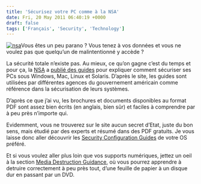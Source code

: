 ```yaml
---
title: 'Sécurisez votre PC comme à la NSA'
date: Fri, 20 May 2011 06:40:19 +0000
draft: false
tags: ['Français', 'Security', 'Technology']
---
```


[![nsa](http://madd0.files.wordpress.com/2011/05/nsa_thumb.jpg "nsa")](http://madd0.files.wordpress.com/2011/05/nsa.jpg)Vous êtes un peu parano ? Vous tenez à vos données et vous ne voulez pas que quelqu’un de malintentionné y accède ?

La sécurité totale n’existe pas. Au mieux, ce qu’on gagne c’est du temps et pour ça, la [NSA](http://fr.wikipedia.org/wiki/NSA) a [publié des guides](http://www.nsa.gov/ia/guidance/security_configuration_guides/operating_systems.shtml) pour expliquer comment sécuriser ses PCs sous Windows, Mac, Linux et Solaris. D’après le site, les guides sont utilisées par différentes agences du gouvernement américain comme référence dans la sécurisation de leurs systèmes.

D’après ce que j’ai vu, les brochures et documents disponibles au format PDF sont assez bien écrits (en anglais, bien sûr) et faciles à comprendre par à peu près n’importe qui.

Evidemment, vous ne trouverez sur le site aucun secret d’Etat, juste du bon sens, mais étudié par des experts et résumé dans des PDF gratuits. Je vous laisse donc aller découvrir les [Security Configuration Guides](http://www.nsa.gov/ia/guidance/security_configuration_guides/operating_systems.shtml) de votre OS préféré.

Et si vous voulez aller plus loin que vos supports numériques, jettez un oeil à la section [Media Destruction Guidance](http://www.nsa.gov/ia/guidance/media_destruction_guidance/index.shtml), où vous pourrez apprendre à detruire correctement à peu près tout, d’une feuille de papier à un disque dur en passant par un DVD.